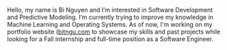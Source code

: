 Hello, my name is Bi Nguyen and I’m interested in Software Development and Predictive Modeling. I’m currently trying to improve my knowledge
in Machine Learning and Operating Systems. As of now, I'm working on my portfolio website ([bitngu.com](https://www.bitngu.com/) to showcase my skills 
and past projects while looking for a Fall internship and full-time position as a Software Engineer.

<!---
bitngu/bitngu is a ✨ special ✨ repository because its `README.md` (this file) appears on your GitHub profile.
You can click the Preview link to take a look at your changes.
--->
